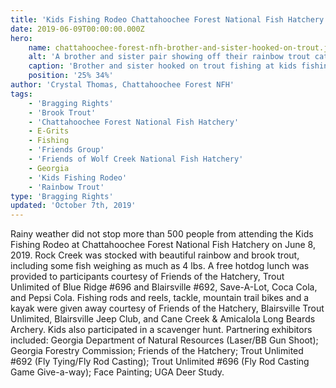 ```yaml
---
title: 'Kids Fishing Rodeo Chattahoochee Forest National Fish Hatchery (GA)'
date: 2019-06-09T00:00:00.000Z
hero:
    name: chattahoochee-forest-nfh-brother-and-sister-hooked-on-trout.jpg
    alt: 'A brother and sister pair showing off their rainbow trout catch.'
    caption: 'Brother and sister hooked on trout fishing at kids fishing rodeo at Chattahoochee Forest NFH. Photo by Crystal Thomas, USFWS.'
    position: '25% 34%'
author: 'Crystal Thomas, Chattahoochee Forest NFH'
tags:
    - 'Bragging Rights'
    - 'Brook Trout'
    - 'Chattahoochee Forest National Fish Hatchery'
    - E-Grits
    - Fishing
    - 'Friends Group'
    - 'Friends of Wolf Creek National Fish Hatchery'
    - Georgia
    - 'Kids Fishing Rodeo'
    - 'Rainbow Trout'
type: 'Bragging Rights'
updated: 'October 7th, 2019'
---
```


Rainy weather did not stop more than 500 people from attending the Kids Fishing Rodeo at Chattahoochee Forest National Fish Hatchery on June 8, 2019. Rock Creek was stocked with beautiful rainbow and brook trout, including some fish weighing as much as 4 lbs. A free hotdog lunch was provided to participants courtesy of Friends of the Hatchery, Trout Unlimited of Blue Ridge #696 and Blairsville #692, Save-A-Lot, Coca Cola, and Pepsi Cola. Fishing rods and reels, tackle, mountain trail bikes and a kayak were given away courtesy of Friends of the Hatchery, Blairsville Trout Unlimited, Blairsville Jeep Club, and Cane Creek & Amicalola Long Beards Archery. Kids also participated in a scavenger hunt. Partnering exhibitors included: Georgia Department of Natural Resources (Laser/BB Gun Shoot); Georgia Forestry Commission; Friends of the Hatchery; Trout Unlimited #692 (Fly Tying/Fly Rod Casting); Trout Unlimited #696 (Fly Rod Casting Game Give-a-way); Face Painting; UGA Deer Study.
